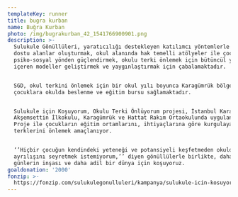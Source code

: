 ```yaml
---
templateKey: runner
title: bugra kurban
name: Buğra Kurban
photo: /img/bugrakurban_42_1541766900901.png
description: >-
  Sulukule Gönüllüleri, yaratıcılığı destekleyen katılımcı yöntemlerle çocuk
  dostu alanlar oluşturmak, okul alanında hak temelli atölyeler ile çocukları
  psiko-sosyal yönden güçlendirmek, okulu terki önlemek için bütüncül yaklaşım
  içeren modeller geliştirmek ve yaygınlaştırmak için çabalamaktadır.


  SGD, okul terkini önlemek için bir okul yılı boyunca Karagümrük bölgesindeki
  çocuklara okulda beslenme ve eğitim bursu sağlamaktadır.


  Sulukule için Koşuyorum, Okulu Terki Önlüyorum projesi, İstanbul Karagümrük’te
  Akşemsettin İlkokulu, Karagümrük ve Hattat Rakım Ortaokulunda uygulanacak.
  Proje ile çocukların eğitim ortamlarını, ihtiyaçlarına göre kurgulayarak, okul
  terklerini önlemek amaçlanıyor.


  ‘’Hiçbir çocuğun kendindeki yeteneği ve potansiyeli keşfetmeden okuldan
  ayrılışını seyretmek istemiyorum,’’ diyen gönüllülerle birlikte, daha güzel
  günlerin inşası ve daha adil bir dünya için koşuyoruz.
goaldonation: '2000'
fonzip: >-
  https://fonzip.com/sulukulegonulluleri/kampanya/sulukule-icin-kosuyorum--okulu-terki-onluyorum-47
---
```


